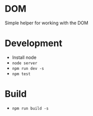 # DOM
Simple helper for working with the DOM

# Development

- Install node
- `node server`
- `npm run dev -s`
- `npm test`

# Build

- `npm run build -s`


